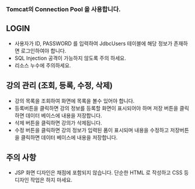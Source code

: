 ### Tomcat의 Connection Pool 을 사용합니다.

## LOGIN
- 사용자가 ID, PASSWORD 를 입력하여 JdbcUsers 테이블에 해당 정보가 존재하면 로그인하여야 합니다.
- SQL Injection 공격이 가능하지 않도록 주의 하세요.
- 리소스 누수에 주의하세요.

## 강의 관리 (조회, 등록, 수정, 삭제)
- 강의 목록을 조회하여 화면에 목록을 볼수 있어야 합니다.
- 등록버튼을 클릭하면 강의 정보를 등록할 화면이 표시되어야 하며 저장 버튼을 클릭하면 데이터 베이스에 내용을 저장합니다.
- 삭제 버튼을 클릭하면 강의가 삭제됩니다.
- 수정 버튼을 클릭하면 강의 정보가 입력된 폼이 표시되며 내용을 수정하고 저장버튼을 클릭하면 데이터 베이스에 내용을 저장합니다.

## 주의 사항
- JSP 화면 디자인은 채점에 포함되지 않습니다. 단순한 HTML 로 작성하고 CSS 등 디자인 작업은 하지 마세요.